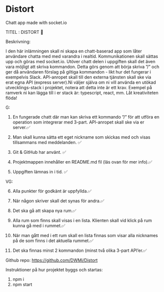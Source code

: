 # Distort 
Chatt app made with socket.io

TITEL : DISTORT 🎤


Beskrivning:

I den här inlämningen skall ni skapa en chatt-baserad app som låter användare chatta med med varandra i realtid. Kommunikationen skall sättas upp och göras med socket.io. Utöver chatt delen i uppgiften skall det även vara möjligt att skriva kommandon. Detta görs genom att börja skriva ”/” och ger då användaren förslag på giltiga kommandon - likt hur det fungerar i exempelvis Slack. API-anropet skall till den externa tjänsten skall ske via erat egna API (express server).Ni väljer själva om ni vill använda en utökad utvecklings-stack i projektet, notera att detta inte är ett krav. Exempel på ramverk ni kan lägga till i er stack är: typescript, react, mm. Låt kreativiteten flöda!


G:

1.	En fungerade chatt där man kan skriva ett kommando ”/” för att utföra en operation som integrerar med 3-part. API-anropet skall ske via er server.✅

2.	Man skall kunna sätta ett eget nickname som skickas med och visas tillsammans med meddelanden. ✅

3.	Git & GitHub har använt. ✅

4.	Projektmappen innehåller en README.md fil (läs ovan för mer info).✅

5.	Uppgiften lämnas in i tid. ✅

VG:

6.	Alla punkter för godkänt är uppfyllda.✅

7.	När någon skriver skall det synas för andra.✅

8.	Det ska gå att skapa nya rum.✅

9.	Alla rum som finns skall visas i en lista. Klienten skall vid klick på rum kunna gå med i rummet.✅

10.	När man gått med i ett rum skall en lista finnas som visar alla nicknames på de som finns i det aktuella rummet.✅

11.	Det ska finnas minst 2 kommandon (minst två olika 3-part API’er.✅


Github repo: https://github.com/DWMi/Distort

Instruktioner på hur projektet byggs och startas:

1. npm i
2. npm start 
